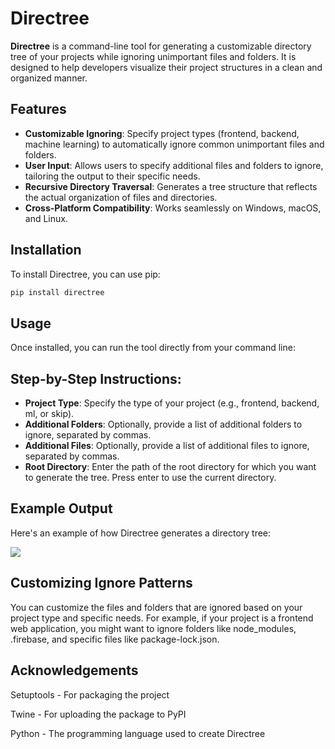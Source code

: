 # Directree

**Directree** is a command-line tool for generating a customizable directory tree of your projects while ignoring unimportant files and folders. It is designed to help developers visualize their project structures in a clean and organized manner.

## Features

- **Customizable Ignoring**: Specify project types (frontend, backend, machine learning) to automatically ignore common unimportant files and folders.
- **User Input**: Allows users to specify additional files and folders to ignore, tailoring the output to their specific needs.
- **Recursive Directory Traversal**: Generates a tree structure that reflects the actual organization of files and directories.
- **Cross-Platform Compatibility**: Works seamlessly on Windows, macOS, and Linux.

## Installation

To install Directree, you can use pip:

```bash
pip install directree
```

## Usage
Once installed, you can run the tool directly from your command line:


## Step-by-Step Instructions:
- **Project Type**: Specify the type of your project (e.g., frontend, backend, ml, or skip).
- **Additional Folders**: Optionally, provide a list of additional folders to ignore, separated by commas.
- **Additional Files**: Optionally, provide a list of additional files to ignore, separated by commas.
- **Root Directory**: Enter the path of the root directory for which you want to generate the tree. Press enter to use the current directory.

## Example Output
Here's an example of how Directree generates a directory tree:

![](https://ibb.co/N3KPMKV)

## Customizing Ignore Patterns
You can customize the files and folders that are ignored based on your project type and specific needs. For example, if your project is a frontend web application, you might want to ignore folders like node_modules, .firebase, and specific files like package-lock.json.

## Acknowledgements
Setuptools - For packaging the project

Twine - For uploading the package to PyPI

Python - The programming language used to create Directree